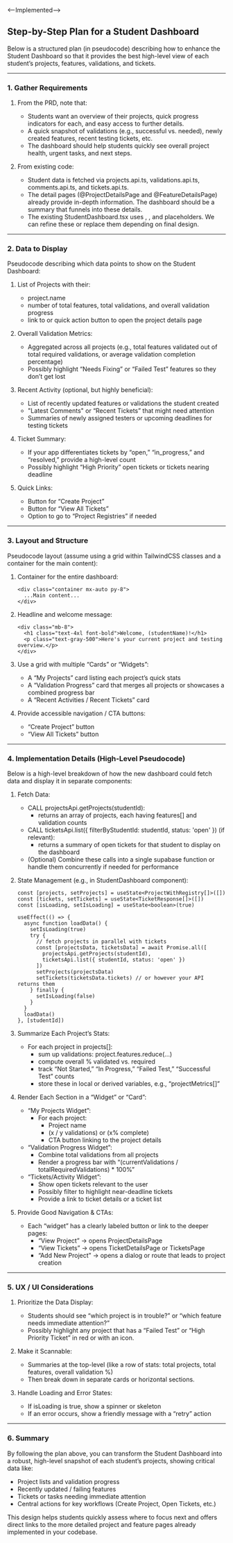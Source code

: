 <--Implemented-->

## Step-by-Step Plan for a Student Dashboard

Below is a structured plan (in pseudocode) describing how to enhance the Student Dashboard so that it provides the best high-level view of each student’s projects, features, validations, and tickets.

---

### 1. Gather Requirements

1. From the PRD, note that:
   - Students want an overview of their projects, quick progress indicators for each, and easy access to further details.
   - A quick snapshot of validations (e.g., successful vs. needed), newly created features, recent testing tickets, etc.
   - The dashboard should help students quickly see overall project health, urgent tasks, and next steps.

2. From existing code:
   - Student data is fetched via projects.api.ts, validations.api.ts, comments.api.ts, and tickets.api.ts.
   - The detail pages (@ProjectDetailsPage and @FeatureDetailsPage) already provide in-depth information. The dashboard should be a summary that funnels into these details.
   - The existing StudentDashboard.tsx uses <ProjectsWidget />, <FeaturesWidget />, and <ValidationsWidget /> placeholders. We can refine these or replace them depending on final design.

---

### 2. Data to Display

Pseudocode describing which data points to show on the Student Dashboard:

1. List of Projects with their:
   - project.name  
   - number of total features, total validations, and overall validation progress  
   - link to or quick action button to open the project details page

2. Overall Validation Metrics:
   - Aggregated across all projects (e.g., total features validated out of total required validations, or average validation completion percentage)
   - Possibly highlight “Needs Fixing” or “Failed Test” features so they don’t get lost

3. Recent Activity (optional, but highly beneficial):
   - List of recently updated features or validations the student created
   - "Latest Comments" or “Recent Tickets” that might need attention
   - Summaries of newly assigned testers or upcoming deadlines for testing tickets

4. Ticket Summary:
   - If your app differentiates tickets by “open,” “in_progress,” and “resolved,” provide a high-level count
   - Possibly highlight “High Priority” open tickets or tickets nearing deadline

5. Quick Links:
   - Button for “Create Project”
   - Button for “View All Tickets”
   - Option to go to “Project Registries” if needed

---

### 3. Layout and Structure

Pseudocode layout (assume using a grid within TailwindCSS classes and a container for the main content):

1. Container for the entire dashboard:
   ```
   <div class="container mx-auto py-8">
     ...Main content...
   </div>
   ```
2. Headline and welcome message:
   ```
   <div class="mb-8">
     <h1 class="text-4xl font-bold">Welcome, (studentName)!</h1>
     <p class="text-gray-500">Here's your current project and testing overview.</p>
   </div>
   ```
3. Use a grid with multiple “Cards” or “Widgets”:
   - A “My Projects” card listing each project’s quick stats
   - A “Validation Progress” card that merges all projects or showcases a combined progress bar
   - A “Recent Activities / Recent Tickets” card

4. Provide accessible navigation / CTA buttons:
   - “Create Project” button
   - “View All Tickets” button

---

### 4. Implementation Details (High-Level Pseudocode)

Below is a high-level breakdown of how the new dashboard could fetch data and display it in separate components:

1. Fetch Data:
   - CALL projectsApi.getProjects(studentId):
     - returns an array of projects, each having features[] and validation counts
   - CALL ticketsApi.list({ filterByStudentId: studentId, status: 'open' }) (if relevant):
     - returns a summary of open tickets for that student to display on the dashboard
   - (Optional) Combine these calls into a single supabase function or handle them concurrently if needed for performance

2. State Management (e.g., in StudentDashboard component):
   ```
   const [projects, setProjects] = useState<ProjectWithRegistry[]>([])
   const [tickets, setTickets] = useState<TicketResponse[]>([])
   const [isLoading, setIsLoading] = useState<boolean>(true)

   useEffect(() => {
     async function loadData() {
       setIsLoading(true)
       try {
         // fetch projects in parallel with tickets
         const [projectsData, ticketsData] = await Promise.all([
           projectsApi.getProjects(studentId),
           ticketsApi.list({ studentId, status: 'open' })
         ])
         setProjects(projectsData)
         setTickets(ticketsData.tickets) // or however your API returns them
       } finally {
         setIsLoading(false)
       }
     }
     loadData()
   }, [studentId])
   ```

3. Summarize Each Project’s Stats:
   - For each project in projects[]:
     - sum up validations: project.features.reduce(...)
     - compute overall % validated vs. required
     - track “Not Started,” “In Progress,” “Failed Test,” “Successful Test” counts
     - store these in local or derived variables, e.g., “projectMetrics[]”

4. Render Each Section in a “Widget” or “Card”:
   - “My Projects Widget”:
     - For each project:
       - Project name
       - (x / y validations) or (x% complete)
       - CTA button linking to the project details
   - “Validation Progress Widget”:
     - Combine total validations from all projects
     - Render a progress bar with “(currentValidations / totalRequiredValidations) * 100%”
   - “Tickets/Activity Widget”:
     - Show open tickets relevant to the user
     - Possibly filter to highlight near-deadline tickets
     - Provide a link to ticket details or a ticket list

5. Provide Good Navigation & CTAs:
   - Each “widget” has a clearly labeled button or link to the deeper pages:
     - “View Project” → opens ProjectDetailsPage
     - “View Tickets” → opens TicketDetailsPage or TicketsPage
     - “Add New Project” → opens a dialog or route that leads to project creation

---

### 5. UX / UI Considerations

1. Prioritize the Data Display:
   - Students should see “which project is in trouble?” or “which feature needs immediate attention?” 
   - Possibly highlight any project that has a “Failed Test” or “High Priority Ticket” in red or with an icon.

2. Make it Scannable:
   - Summaries at the top-level (like a row of stats: total projects, total features, overall validation %)
   - Then break down in separate cards or horizontal sections.

3. Handle Loading and Error States:
   - If isLoading is true, show a spinner or skeleton
   - If an error occurs, show a friendly message with a “retry” action

---

### 6. Summary

By following the plan above, you can transform the Student Dashboard into a robust, high-level snapshot of each student’s projects, showing critical data like:

- Project lists and validation progress
- Recently updated / failing features
- Tickets or tasks needing immediate attention
- Central actions for key workflows (Create Project, Open Tickets, etc.)

This design helps students quickly assess where to focus next and offers direct links to the more detailed project and feature pages already implemented in your codebase.